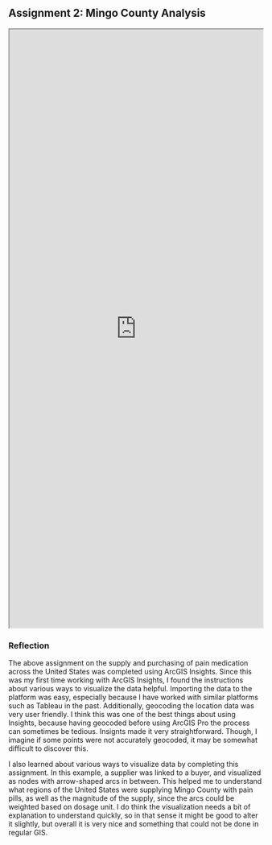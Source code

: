 ## Assignment 2: Mingo County Analysis

<iframe src="https://insights.arcgis.com/#/embed/83b6fbf5a55a46e18c5cedfcd8fdc5ac" width="100%" height="1190" frameborder="1"></iframe>


### Reflection 

The above assignment on the supply and purchasing of pain medication across the United States was completed using ArcGIS Insights. Since this was my first time working with ArcGIS Insights, I found the instructions about various ways to visualize the data helpful. Importing the data to the platform was easy, especially because I have worked with similar platforms such as Tableau in the past. Additionally, geocoding the location data was very user friendly. I think this was one of the best things about using Insights, because having geocoded before using ArcGIS Pro the process can sometimes be tedious. Insignts made it very straightforward. Though, I imagine if some points were not accurately geocoded, it may be somewhat difficult to discover this. 

I also learned about various ways to visualize data by completing this assignment. In this example, a supplier was linked to a buyer, and visualized as nodes with arrow-shaped arcs in between. This helped me to understand what regions of the United States were supplying Mingo County with pain pills, as well as the magnitude of the supply, since the arcs could be weighted based on dosage unit. I do think the visualization needs a bit of explanation to understand quickly, so in that sense it might be good to alter it slightly, but overall it is very nice and something that could not be done in regular GIS.
